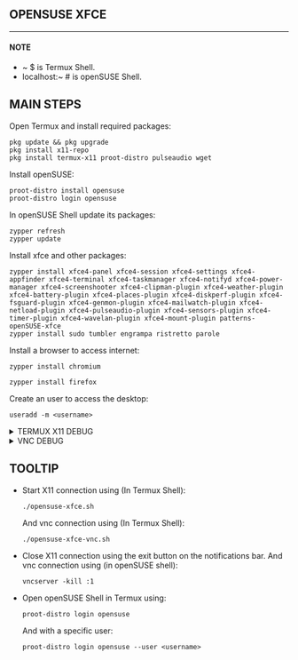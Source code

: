 ## OPENSUSE XFCE
---
#### NOTE
* ~ $ is Termux Shell.
* localhost:~ # is openSUSE Shell.

## MAIN STEPS
Open Termux and install required packages:
```
pkg update && pkg upgrade
pkg install x11-repo
pkg install termux-x11 proot-distro pulseaudio wget
```
Install openSUSE:
```
proot-distro install opensuse
proot-distro login opensuse
```
In openSUSE Shell update its packages:
```
zypper refresh
zypper update
```
Install xfce and other packages:
```
zypper install xfce4-panel xfce4-session xfce4-settings xfce4-appfinder xfce4-terminal xfce4-taskmanager xfce4-notifyd xfce4-power-manager xfce4-screenshooter xfce4-clipman-plugin xfce4-weather-plugin xfce4-battery-plugin xfce4-places-plugin xfce4-diskperf-plugin xfce4-fsguard-plugin xfce4-genmon-plugin xfce4-mailwatch-plugin xfce4-netload-plugin xfce4-pulseaudio-plugin xfce4-sensors-plugin xfce4-timer-plugin xfce4-wavelan-plugin xfce4-mount-plugin patterns-openSUSE-xfce
zypper install sudo tumbler engrampa ristretto parole 
```
Install a browser to access internet:
```
zypper install chromium
```
```
zypper install firefox
```
Create an user to access the desktop:
```
useradd -m <username>
```
<details>
<summary>TERMUX X11 DEBUG</summary>
  
Execute ```exit``` until you appear in Termux Shell.
Download the openSUSE Startup file:
```
wget https://raw.githubusercontent.com/Anemosfy/Termux-X11-Linux-DEs/refs/heads/main/opensuse/opensuse-xfce.sh
```
```
nano opensuse-xfce.sh
```
Scroll to line 10 and change ```<username>``` to your username you created in openSUSE Shell. CTRL - X - Y - ENTER.
```
chmod +x opensuse-xfce.sh
```
Start openSUSE desktop with: 
```
./opensuse-xfce.sh
```

</details>
<details>
<summary>VNC DEBUG</summary>

Make sure your in openSUSE Shell and execute this command:
```
zypper install tigervnc
```
Set a password for the vnc connection:
```
vncpasswd
```
Start vncserver:
```
mkdir -p ~/.vnc
echo "#!/bin/bash" > ~/.vnc/xstartup
echo "startxfce4 &" >> ~/.vnc/xstartup
chmod +x ~/.vnc/xstartup
```
To run vnc In Termux Shell:
```
wget https://raw.githubusercontent.com/Anemosfy/Termux-X11-Linux-DEs/refs/heads/main/opensuse/opensuse-xfce-vnc.sh
```
Change ```<username>``` line 6 to your created user:
```
nano opensuse-xfce-vnc.sh
```
CTRL - X - Y - ENTER
```
chmod +x opensuse-xfce-vnc.sh
```
```
./opensuse-xfce-vnc.sh
```
Open RealVNC Viewer and connect to the screen with the ip 
```
localhost:1
```
</details>

## TOOLTIP
* Start X11 connection using (In Termux Shell):
  ```
  ./opensuse-xfce.sh
  ```
  And vnc connection using (In Termux Shell):
  ```
  ./opensuse-xfce-vnc.sh
  ```
* Close X11 connection using the exit button on the notifications bar. And vnc connection using (in openSUSE shell):
  ```
  vncserver -kill :1 
  ```
* Open openSUSE Shell in Termux using:
  ```
  proot-distro login opensuse
  ```
  And with a specific user:
  ```
  proot-distro login opensuse --user <username>
  ```
